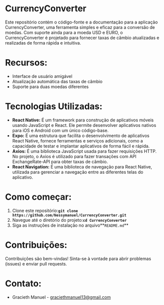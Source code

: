 # CurrencyConverter
Este repositório contém o código-fonte e a documentação para a aplicação CurrencyConverter, uma ferramenta simples e eficaz para a conversão de moedas. Com suporte ainda para a moeda USD e EURO, o CurrencyConverter é projetado para fornecer taxas de câmbio atualizadas e realizadas de forma rápida e intuitiva.

# Recursos:

- Interface de usuário amigável
- Atualização automática das taxas de câmbio
- Suporte para duas  moedas diferentes

# Tecnologias Utilizadas:

- **React Native:** É um framework para construção de aplicativos móveis usando JavaScript e React. Ele permite desenvolver aplicativos nativos para iOS e Android com um único código-base.
- **Expo:** É uma estrutura que facilita o desenvolvimento de aplicativos React Native, fornece ferramentas e serviços adicionais, como a capacidade de testar e implantar aplicativos de forma fácil e rápida.
- **Axios:** É uma biblioteca JavaScript usada para fazer requisições HTTP. No projeto, o Axios é utilizado para fazer transações com API ExchangeRate-API para obter taxas de câmbio.
- **React Navigation:** É uma biblioteca de navegação para React Native, utilizada para gerenciar a navegação entre as diferentes telas do aplicativo.

# Como começar:

1. Clone este repositório:**`git clone https://github.com/Nessymanuel/CurrencyConverter.git`**
2. Navegue até o diretório do projeto:**`cd CurrencyConverter`**
3. Siga as instruções de instalação no arquivo**`README.md`**

# Contribuições:
Contribuições são bem-vindas! Sinta-se à vontade para abrir problemas (issues) e enviar pull requests.

# Contato:

- Gracieth Manuel - graciethmanuel13@gmail.com
